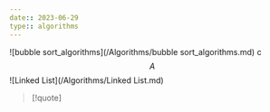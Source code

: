 ```yaml
---
date:: 2023-06-29
type:: algorithms
---
```

![bubble sort_algorithms](/Algorithms/bubble sort_algorithms.md)
c
$$A$$
![Linked List](/Algorithms/Linked List.md)

>[!quote]  